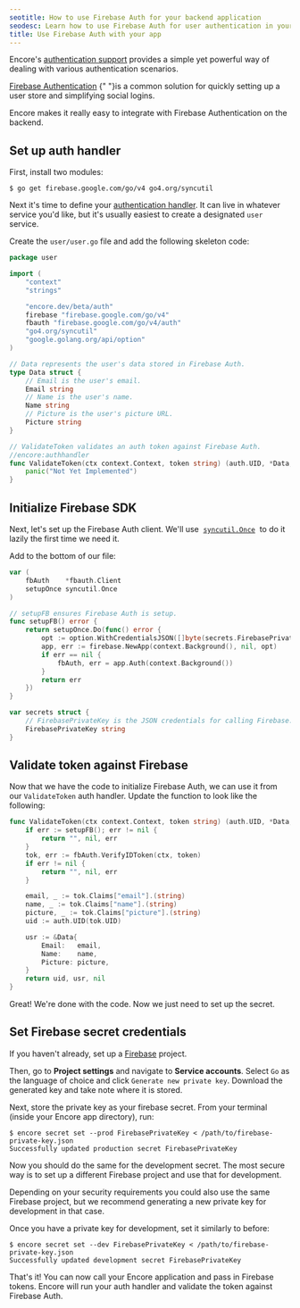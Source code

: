 ```yaml
---
seotitle: How to use Firebase Auth for your backend application
seodesc: Learn how to use Firebase Auth for user authentication in your backend application. In this guide we show you how to integrate your Go backend with Firebase Auth.
title: Use Firebase Auth with your app
---
```


Encore's [authentication support](/docs/concepts/auth) provides a simple yet powerful
way of dealing with various authentication scenarios.

<a href="https://firebase.google.com/docs/auth" target="_blank" rel="nofollow">Firebase Authentication</a>
{" "}is a common solution for quickly setting up a user store and simplifying social logins.

Encore makes it really easy to integrate with Firebase Authentication on the backend.

## Set up auth handler

First, install two modules:

```shell
$ go get firebase.google.com/go/v4 go4.org/syncutil
```

Next it's time to define your [authentication handler](/docs/concepts/auth).
It can live in whatever service you'd like, but it's usually easiest
to create a designated `user` service.

Create the `user/user.go` file and add the following skeleton code:

```go
package user

import (
	"context"
	"strings"

	"encore.dev/beta/auth"
	firebase "firebase.google.com/go/v4"
	fbauth "firebase.google.com/go/v4/auth"
	"go4.org/syncutil"
	"google.golang.org/api/option"
)

// Data represents the user's data stored in Firebase Auth.
type Data struct {
	// Email is the user's email.
	Email string
	// Name is the user's name.
	Name string
	// Picture is the user's picture URL.
	Picture string
}

// ValidateToken validates an auth token against Firebase Auth.
//encore:authhandler
func ValidateToken(ctx context.Context, token string) (auth.UID, *Data, error) {
    panic("Not Yet Implemented")
}
```

## Initialize Firebase SDK

Next, let's set up the Firebase Auth client. We'll use
&nbsp;<a href="https://pkg.go.dev/go4.org/syncutil#Once" target="_blank" rel="nofollow">`syncutil.Once`</a>&nbsp;
to do it lazily the first time we need it.

Add to the bottom of our file:

```go
var (
	fbAuth    *fbauth.Client
	setupOnce syncutil.Once
)

// setupFB ensures Firebase Auth is setup.
func setupFB() error {
    return setupOnce.Do(func() error {
        opt := option.WithCredentialsJSON([]byte(secrets.FirebasePrivateKey))
        app, err := firebase.NewApp(context.Background(), nil, opt)
        if err == nil {
            fbAuth, err = app.Auth(context.Background())
        }
        return err
    })
}

var secrets struct {
	// FirebasePrivateKey is the JSON credentials for calling Firebase.
	FirebasePrivateKey string
}
```

## Validate token against Firebase

Now that we have the code to initialize Firebase Auth, we can use it from our `ValidateToken` auth handler.
Update the function to look like the following:

```go
func ValidateToken(ctx context.Context, token string) (auth.UID, *Data, error) {
    if err := setupFB(); err != nil {
		return "", nil, err
	}
	tok, err := fbAuth.VerifyIDToken(ctx, token)
	if err != nil {
		return "", nil, err
	}

	email, _ := tok.Claims["email"].(string)
	name, _ := tok.Claims["name"].(string)
	picture, _ := tok.Claims["picture"].(string)
	uid := auth.UID(tok.UID)

	usr := &Data{
		Email:   email,
		Name:    name,
		Picture: picture,
	}
	return uid, usr, nil
}
```

Great! We're done with the code. Now we just need to set up the secret.

## Set Firebase secret credentials

If you haven't already, set up a <a href="https://firebase.google.com" target="_blank" rel="nofollow">Firebase</a> project.

Then, go to **Project settings** and navigate to **Service accounts**.
Select `Go` as the language of choice and click `Generate new private key`.
Download the generated key and take note where it is stored.

Next, store the private key as your firebase secret.
From your terminal (inside your Encore app directory), run:

```shell
$ encore secret set --prod FirebasePrivateKey < /path/to/firebase-private-key.json
Successfully updated production secret FirebasePrivateKey
```

Now you should do the same for the development secret. The most secure way is to
set up a different Firebase project and use that for development.

Depending on your security requirements you could also use the same Firebase project,
but we recommend generating a new private key for development in that case.

Once you have a private key for development, set it similarly to before:

```shell
$ encore secret set --dev FirebasePrivateKey < /path/to/firebase-private-key.json
Successfully updated development secret FirebasePrivateKey
```

That's it! You can now call your Encore application and pass in Firebase tokens.
Encore will run your auth handler and validate the token against Firebase Auth.
